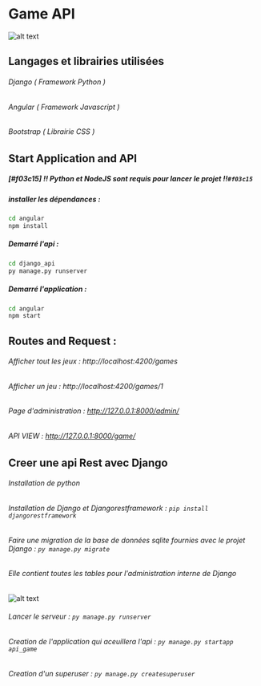 # Game API

![alt text](https://images-wixmp-ed30a86b8c4ca887773594c2.wixmp.com/f/fbe721a3-fa20-46fd-92be-bdf95e351464/d6e8sy3-6b32f86d-3269-4ef6-bd6f-040becf113d3.png?token=eyJ0eXAiOiJKV1QiLCJhbGciOiJIUzI1NiJ9.eyJzdWIiOiJ1cm46YXBwOiIsImlzcyI6InVybjphcHA6Iiwib2JqIjpbW3sicGF0aCI6IlwvZlwvZmJlNzIxYTMtZmEyMC00NmZkLTkyYmUtYmRmOTVlMzUxNDY0XC9kNmU4c3kzLTZiMzJmODZkLTMyNjktNGVmNi1iZDZmLTA0MGJlY2YxMTNkMy5wbmcifV1dLCJhdWQiOlsidXJuOnNlcnZpY2U6ZmlsZS5kb3dubG9hZCJdfQ.lwpq3DZUbpMb1akNa8HepJVYCs6EMWUe-H8fy1hgazc)

## Langages et librairies utilisées

###### Django ( Framework Python )
###### Angular ( Framework Javascript )
###### Bootstrap ( Librairie CSS )


## **Start Application and API**

##### [#f03c15] !! Python et NodeJS sont requis pour lancer le projet !!`#f03c15`

##### **installer les dépendances :** 
```bash
cd angular
npm install
```

##### **Demarré l'api :** 
```bash
cd django_api 
py manage.py runserver
```
##### **Demarré l'application :** 
```bash
cd angular
npm start
```

## Routes and Request :

###### Afficher tout les jeux : http://localhost:4200/games
###### Afficher un jeu : http://localhost:4200/games/1
###### Page d'administration : http://127.0.0.1:8000/admin/
###### API VIEW : http://127.0.0.1:8000/game/

## Creer une api Rest avec Django

###### Installation de python 
###### Installation de Django et Djangorestframework : ```pip install djangorestframework ```

###### Faire une migration de la base de données sqlite fournies avec le projet Django : ```py manage.py migrate```
###### Elle contient toutes les tables pour l'administration interne de Django
![alt text](https://i.imgur.com/xmHxPJo.png) 

###### Lancer le serveur : ```py manage.py runserver```
###### Creation de l'application qui aceuillera l'api : ```py manage.py startapp api_game```

###### Creation d'un superuser : ```py manage.py createsuperuser```



